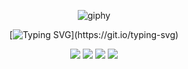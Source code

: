 <div align="center">
 
![giphy](https://github.com/shofjablas/shofjablas/assets/97035336/eb75483e-5f29-4493-8a81-4d0cb9285b94)

[![Typing SVG](https://readme-typing-svg.demolab.com?font=Fira+Code&size=15&pause=1000&color=6064F7&background=000000&center=true&vCenter=true&random=false&width=500&lines=In+case+I+don't+see+ya%2C+;good+afternoon%2C+good+evening%2C+and+good+night.)](https://git.io/typing-svg)

<img src="https://img.shields.io/badge/html5-E34F26?style=for-the-badge&logo=html5&logoColor=white">
  <img src="https://img.shields.io/badge/css-1572B6?style=for-the-badge&logo=css3&logoColor=white"> 
  <img src="https://img.shields.io/badge/javascript-F7DF1E?style=for-the-badge&logo=javascript&logoColor=black"> 
  <img src="https://img.shields.io/badge/React-20232A?style=for-the-badge&logo=react&logoColor=61DAFB"> 
<!--
**shofjablas/shofjablas** is a ✨ _special_ ✨ repository because its `README.md` (this file) appears on your GitHub profile.


<!--![Anurag's GitHub stats](https://github-readme-stats.vercel.app/api?username=shofjablas&show_icons=true&theme=radical)
